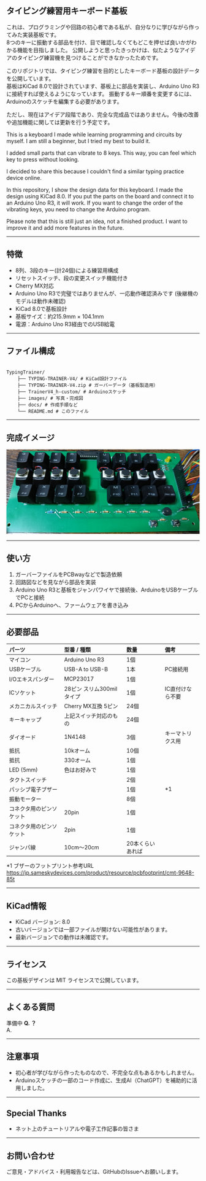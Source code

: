 ## タイピング練習用キーボード基板

これは、プログラミングや回路の初心者である私が、自分なりに学びながら作ってみた実装基板です。  
8つのキーに振動する部品を付け、目で確認しなくてもどこを押せば良いかがわかる機能を目指しました。
公開しようと思ったきっかけは、似たようなアイデアのタイピング練習機を見つけることができなかったためです。

このリポジトリでは、タイピング練習を目的としたキーボード基板の設計データを公開しています。  
基板はKiCad 8.0で設計されています、基板上に部品を実装し、Arduino Uno R3に接続すれば使えるようになっています。
振動するキー順番を変更するには、Arduinoのスケッチを編集する必要があります。

ただし、現在はアイデア段階であり、完全な完成品ではありません。今後の改善や追加機能に関しては更新を行う予定です。

This is a keyboard I made while learning programming and circuits by myself.
I am still a beginner, but I tried my best to build it.

I added small parts that can vibrate to 8 keys.
This way, you can feel which key to press without looking.

I decided to share this because I couldn't find a similar typing practice device online.

In this repository, I show the design data for this keyboard.
I made the design using KiCad 8.0.
If you put the parts on the board and connect it to an Arduino Uno R3, it will work.
If you want to change the order of the vibrating keys, you need to change the Arduino program.

Please note that this is still just an idea, not a finished product.
I want to improve it and add more features in the future.

---

## 特徴

- 8列、3段のキー(計24個)による練習用構成
- リセットスイッチ、段の変更スイッチ機能付き
- Cherry MX対応
- Arduino Uno R3で完璧ではありませんが、一応動作確認済みです (後継機のモデルは動作未確認)
- KiCad 8.0で基板設計
- 基板サイズ：約215.9mm × 104.1mm
- 電源：Arduino Uno R3経由でのUSB給電

---

## ファイル構成

~~~

TypingTrainer/
    ├── TYPING-TRAINER-V4/ # KiCad設計ファイル
    ├── TYPING-TRAINER-V4.zip # ガーバーデータ（基板製造用）
    ├── TrainerV4_h-custom/ # Arduinoスケッチ
    ├── images/ # 写真・完成図
    ├── docs/ # 作成手順など
    └── README.md # このファイル

~~~

---

## 完成イメージ

![基板写真](images/pcbimage.jpg)

---

## 使い方
1. ガーバーファイルをPCBwayなどで製造依頼
2. 回路図などを見ながら部品を実装
3. Arduino Uno R3と基板をジャンパワイヤで接続後、ArduinoをUSBケーブルでPCと接続
4. PCからArduinoへ、ファームウェアを書き込み

---

## 必要部品

| パーツ                   | 型番 / 種類                  | 数量 | 備考         |
| :----------------------- | :--------------------------- | :--- | :----------- |
| マイコン                 | Arduino Uno R3               | 1個  |              |
| USBケーブル              | USB-A to USB-B               | 1本  | PC接続用     |
| I/Oエキスパンダー        | MCP23017                     | 1個  |              |
| ICソケット               | 28ピン スリム300milタイプ    | 1個  | IC直付けなら不要 |
| メカニカルスイッチ       | Cherry MX互換  5ピン         | 24個 |              |
| キーキャップ             | 上記スイッチ対応のもの        | 24個 |              |
| ダイオード               | 1N4148                       | 3個  | キーマトリクス用 |
| 抵抗                     | 10kオーム                    | 10個 |              |
| 抵抗                     | 330オーム                    | 1個  |              |
| LED (5mm)                | 色はお好みで                 | 1個  |              |
| タクトスイッチ           |                              | 2個  |              |
| パッシブ電子ブザー       |                              | 1個  | \*1          |
| 振動モーター             |                              | 8個  |              |
| コネクタ用のピンソケット | 20pin                        | 1個  |              |
| コネクタ用のピンソケット | 2pin                         | 1個  |              |
| ジャンパ線              | 10cm～20cm                    | 20本くらいあれば     |                   

*1 ブザーのフットプリント参考URL https://jp.sameskydevices.com/product/resource/pcbfootprint/cmt-9648-85t

---

## KiCad情報

- KiCad バージョン: 8.0
- 古いバージョンでは一部ファイルが開けない可能性があります。
- 最新バージョンでの動作は未確認です。

---

## ライセンス

この基板デザインは MIT ライセンスで公開しています。  

---

## よくある質問

準備中
**Q. ？**  
A. 

---

## 注意事項

- 初心者が学びながら作ったものなので、不完全な点もあるかもしれません。
- Arduinoスケッチの一部のコード作成に、生成AI（ChatGPT）を補助的に活用しました。

---

## Special Thanks

- ネット上のチュートリアルや電子工作記事の皆さま

---

## お問い合わせ

ご意見・アドバイス・利用報告などは、GitHubのIssueへお願いします。


